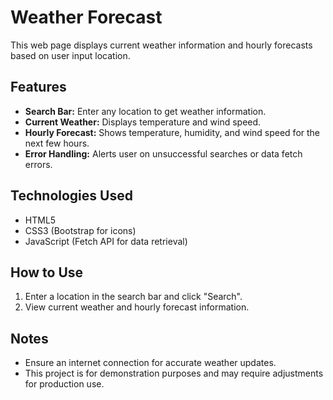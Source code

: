 # Weather Forecast 

This web page displays current weather information and hourly forecasts based on user input location.

## Features

- **Search Bar:** Enter any location to get weather information.
- **Current Weather:** Displays temperature and wind speed.
- **Hourly Forecast:** Shows temperature, humidity, and wind speed for the next few hours.
- **Error Handling:** Alerts user on unsuccessful searches or data fetch errors.

## Technologies Used

- HTML5
- CSS3 (Bootstrap for icons)
- JavaScript (Fetch API for data retrieval)

## How to Use

1. Enter a location in the search bar and click "Search".
2. View current weather and hourly forecast information.

## Notes

- Ensure an internet connection for accurate weather updates.
- This project is for demonstration purposes and may require adjustments for production use.
